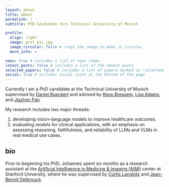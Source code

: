 ```yaml
---
layout: about
title: about
permalink: /
subtitle: PhD Candidate <br> Technical University of Munich

profile:
  align: right
  image: prof_pic.jpg
  image_circular: false # crops the image to make it circular
  more_info: >

news: true # includes a list of news items
latest_posts: false # includes a list of the newest posts
selected_papers: false # includes a list of papers marked as "selected={true}"
social: true # includes social icons at the bottom of the page
---
```


Currently I am a PhD candidate at the Technical University of Munich supervised by <a href="https://www.professoren.tum.de/en/rueckert-daniel">Daniel Rueckert</a> and advised by <a href="https://www.radiologie.mri.tum.de/en/team/keno_bressem">Keno Bressem</a>, <a href="https://www.ias.tum.de/ias/adams-lisa/">Lisa Adams</a>, and <a href="https://www.kiinformatik.mri.tum.de/de/team/jiazhen_pan">Jiazhen Pan</a>.

My research includes two major threads:
1. developing vision–language models to improve healthcare outcomes.
2. evaluating models for clinical applications, with an emphasis on assessing reasoning, faithfulness, and reliability of LLMs and VLMs in real medical use cases.

<div style="margin-top: 30px;"></div>

## bio
Prior to beginning his PhD, Johannes spent six months as a research assistant at the <a href="https://aimi.stanford.edu/">Artificial Intelligence in Medicine & Imaging (AIMI)</a> center at Stanford University, where he was supervised by <a href="https://curtlanglotz.com">Curtis Langlotz</a> and <a href="https://aimi.stanford.edu/people/</jean-benoit-delbrouck-0">Jean-Benoit Delbrouck</a>.

<div style="margin-top: 40px;"></div>
